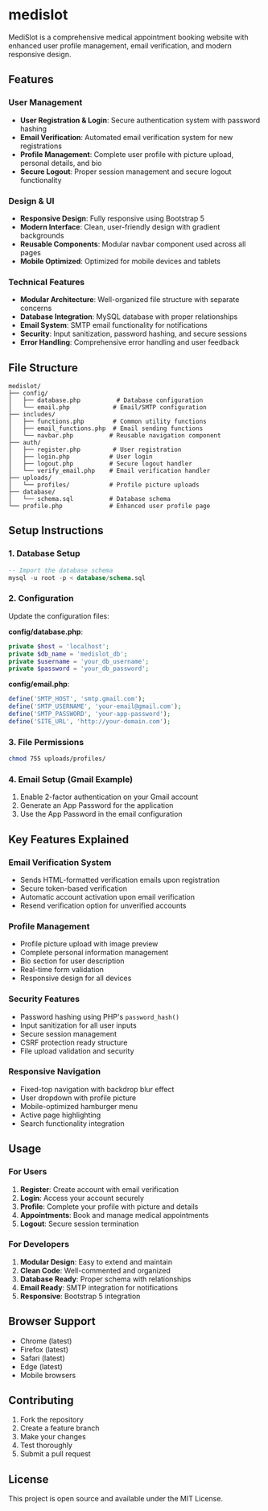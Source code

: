 # medislot

MediSlot is a comprehensive medical appointment booking website with enhanced user profile management, email verification, and modern responsive design.

## Features

### User Management
- **User Registration & Login**: Secure authentication system with password hashing
- **Email Verification**: Automated email verification system for new registrations
- **Profile Management**: Complete user profile with picture upload, personal details, and bio
- **Secure Logout**: Proper session management and secure logout functionality

### Design & UI
- **Responsive Design**: Fully responsive using Bootstrap 5
- **Modern Interface**: Clean, user-friendly design with gradient backgrounds
- **Reusable Components**: Modular navbar component used across all pages
- **Mobile Optimized**: Optimized for mobile devices and tablets

### Technical Features
- **Modular Architecture**: Well-organized file structure with separate concerns
- **Database Integration**: MySQL database with proper relationships
- **Email System**: SMTP email functionality for notifications
- **Security**: Input sanitization, password hashing, and secure sessions
- **Error Handling**: Comprehensive error handling and user feedback

## File Structure

```
medislot/
├── config/
│   ├── database.php          # Database configuration
│   └── email.php            # Email/SMTP configuration
├── includes/
│   ├── functions.php        # Common utility functions
│   ├── email_functions.php  # Email sending functions
│   └── navbar.php          # Reusable navigation component
├── auth/
│   ├── register.php         # User registration
│   ├── login.php           # User login
│   ├── logout.php          # Secure logout handler
│   └── verify_email.php    # Email verification handler
├── uploads/
│   └── profiles/           # Profile picture uploads
├── database/
│   └── schema.sql          # Database schema
└── profile.php             # Enhanced user profile page
```

## Setup Instructions

### 1. Database Setup
```sql
-- Import the database schema
mysql -u root -p < database/schema.sql
```

### 2. Configuration
Update the configuration files:

**config/database.php**:
```php
private $host = 'localhost';
private $db_name = 'medislot_db';
private $username = 'your_db_username';
private $password = 'your_db_password';
```

**config/email.php**:
```php
define('SMTP_HOST', 'smtp.gmail.com');
define('SMTP_USERNAME', 'your-email@gmail.com');
define('SMTP_PASSWORD', 'your-app-password');
define('SITE_URL', 'http://your-domain.com');
```

### 3. File Permissions
```bash
chmod 755 uploads/profiles/
```

### 4. Email Setup (Gmail Example)
1. Enable 2-factor authentication on your Gmail account
2. Generate an App Password for the application
3. Use the App Password in the email configuration

## Key Features Explained

### Email Verification System
- Sends HTML-formatted verification emails upon registration
- Secure token-based verification
- Automatic account activation upon email verification
- Resend verification option for unverified accounts

### Profile Management
- Profile picture upload with image preview
- Complete personal information management
- Bio section for user description
- Real-time form validation
- Responsive design for all devices

### Security Features
- Password hashing using PHP's `password_hash()`
- Input sanitization for all user inputs
- Secure session management
- CSRF protection ready structure
- File upload validation and security

### Responsive Navigation
- Fixed-top navigation with backdrop blur effect
- User dropdown with profile picture
- Mobile-optimized hamburger menu
- Active page highlighting
- Search functionality integration

## Usage

### For Users
1. **Register**: Create account with email verification
2. **Login**: Access your account securely
3. **Profile**: Complete your profile with picture and details
4. **Appointments**: Book and manage medical appointments
5. **Logout**: Secure session termination

### For Developers
1. **Modular Design**: Easy to extend and maintain
2. **Clean Code**: Well-commented and organized
3. **Database Ready**: Proper schema with relationships
4. **Email Ready**: SMTP integration for notifications
5. **Responsive**: Bootstrap 5 integration

## Browser Support
- Chrome (latest)
- Firefox (latest)
- Safari (latest)
- Edge (latest)
- Mobile browsers

## Contributing
1. Fork the repository
2. Create a feature branch
3. Make your changes
4. Test thoroughly
5. Submit a pull request

## License
This project is open source and available under the MIT License.
